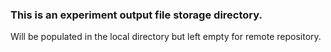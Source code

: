 ### This is an experiment output file storage directory.
Will be populated in the local directory but left empty for remote repository.